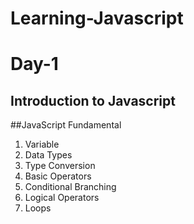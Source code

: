 # Learning-Javascript
# Day-1
## Introduction to Javascript
##JavaScript Fundamental
1. Variable
2. Data Types
3. Type Conversion
4. Basic Operators
5. Conditional Branching
6. Logical Operators
7. Loops
